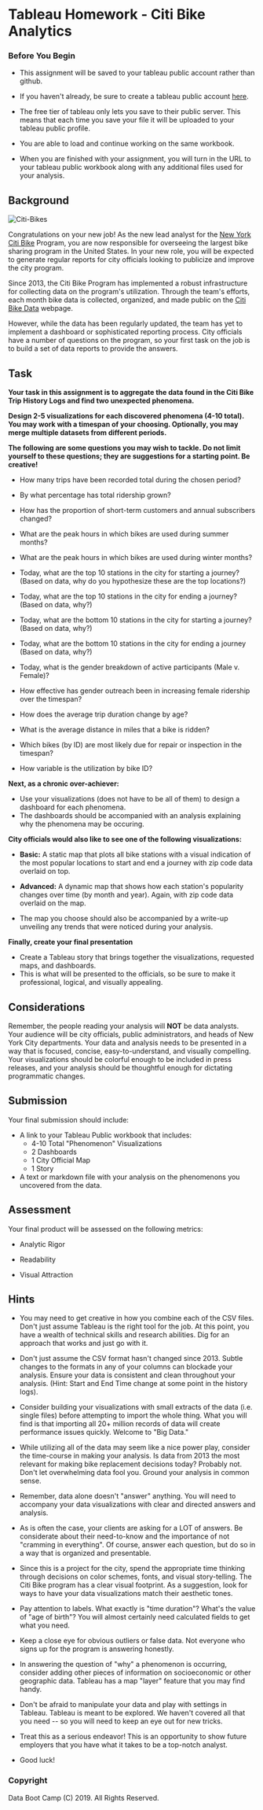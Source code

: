 # Tableau Homework - Citi Bike Analytics

### Before You Begin

* This assignment will be saved to your tableau public account rather than github. 

* If you haven't already, be sure to create a tableau public account 
[here](https://public.tableau.com/s/).

* The free tier of tableau only lets you save to their public server. This means 
that each time you save your file it will be uploaded to your tableau public profile. 

* You are able to load and continue working on the same workbook.

* When you are finished with your assignment, you will turn in the URL to your 
tableau public workbook along with any additional files used for your analysis. 

## Background

![Citi-Bikes](Images/citi-bike-station-bikes.jpg)

Congratulations on your new job! As the new lead analyst for the 
[New York Citi Bike](https://en.wikipedia.org/wiki/Citi_Bike) Program, 
you are now responsible for overseeing the largest bike sharing program 
in the United States. In your new role, you will be expected to generate 
regular reports for city officials looking to publicize and improve the city 
program.

Since 2013, the Citi Bike Program has implemented a robust infrastructure 
for collecting data on the program's utilization. Through the team's efforts, 
each month bike data is collected, organized, and made public on 
the [Citi Bike Data](https://www.citibikenyc.com/system-data) webpage.

However, while the data has been regularly updated, the team has yet to 
implement a dashboard or sophisticated reporting process. City officials 
have a number of questions on the program, so your first task on the job
 is to build a set of data reports to provide the answers.

## Task

**Your task in this assignment is to aggregate the data found in the 
Citi Bike Trip History Logs and find two unexpected phenomena.** 

**Design 2-5 visualizations for each discovered phenomena (4-10 total). 
You may work with a timespan of your choosing. Optionally, you may
 merge multiple datasets from different periods.** 

**The following are some questions you may wish to tackle. Do not 
limit yourself to these questions; they are suggestions for a starting point. 
Be creative!**

* How many trips have been recorded total during the chosen period?

* By what percentage has total ridership grown?

* How has the proportion of short-term customers and annual 
subscribers changed?

* What are the peak hours in which bikes are used during summer months?

* What are the peak hours in which bikes are used during winter months?

* Today, what are the top 10 stations in the city for starting a journey? 
(Based on data, why do you hypothesize these are the top locations?)

* Today, what are the top 10 stations in the city for ending a journey? 
(Based on data, why?)

* Today, what are the bottom 10 stations in the city for starting a journey? 
(Based on data, why?)

* Today, what are the bottom 10 stations in the city for ending a journey 
(Based on data, why?)

* Today, what is the gender breakdown of active participants (Male v. Female)?

* How effective has gender outreach been in increasing female ridership over 
the timespan?

* How does the average trip duration change by age?

* What is the average distance in miles that a bike is ridden?

* Which bikes (by ID) are most likely due for repair or inspection in the
 timespan?

* How variable is the utilization by bike ID?

**Next, as a chronic over-achiever:**

* Use your visualizations (does not have to be all of them) to design 
a dashboard for each phenomena.
* The dashboards should be accompanied with an analysis explaining 
why the phenomena may be occuring. 

**City officials would also like to see one of the following visualizations:**

* **Basic:** A static map that plots all bike stations with a visual indication 
of the most popular locations to start and end a journey with zip code data 
overlaid on top.

* **Advanced:** A dynamic map that shows how each station's popularity 
changes over time (by month and year). Again, with zip code data overlaid 
on the map.

* The map you choose should also be accompanied by a write-up unveiling 
any trends that were noticed during your analysis.

**Finally, create your final presentation**

* Create a Tableau story that brings together the visualizations, requested 
maps, and dashboards.
* This is what will be presented to the officials, so be sure to make it 
professional, logical, and visually appealing. 

## Considerations

Remember, the people reading your analysis will **NOT** be data analysts. 
Your audience will be city officials, public administrators, and heads of 
New York City departments. Your data and analysis needs to be presented 
in a way that is focused, concise, easy-to-understand, and visually compelling. 
Your visualizations should be colorful enough to be included in press releases, 
and your analysis should be thoughtful enough for dictating programmatic changes. 

## Submission 

Your final submission should include:

* A link to your Tableau Public workbook that includes: 
  * 4-10 Total "Phenomenon" Visualizations 
  * 2 Dashboards
  * 1 City Official Map
  * 1 Story 
* A text or markdown file with your analysis on the phenomenons you 
uncovered from the data.

## Assessment

Your final product will be assessed on the following metrics:

* Analytic Rigor

* Readability

* Visual Attraction


## Hints

* You may need to get creative in how you combine each of the CSV files. 
Don't just assume Tableau is the right tool for the job. At this point, 
you have a wealth of technical skills and research abilities. Dig for an 
approach that works and just go with it.

* Don't just assume the CSV format hasn't changed since 2013. Subtle 
changes to the formats in any of your columns can blockade your analysis. 
Ensure your data is consistent and clean throughout your analysis. 
(Hint: Start and End Time change at some point in the history logs).

* Consider building your visualizations with small extracts of the data 
(i.e. single files) before attempting to import the whole thing. What you 
will find is that importing all 20+ million records of data will create 
performance issues quickly. Welcome to "Big Data."

* While utilizing all of the data may seem like a nice power play, consider 
the time-course in making your analysis. Is data from 2013 the most 
relevant for making bike replacement decisions today? Probably not. 
Don't let overwhelming data fool you. Ground your analysis in common 
sense.

* Remember, data alone doesn't "answer" anything. You will need to 
accompany your data visualizations with clear and directed answers 
and analysis.

* As is often the case, your clients are asking for a LOT of answers. 
Be considerate about their need-to-know and the importance of not 
"cramming in everything". Of course, answer each question, 
but do so in a way that is organized and presentable.

* Since this is a project for the city, spend the appropriate time thinking 
through decisions on color schemes, fonts, and visual story-telling. 
The Citi Bike program has a clear visual footprint. As a suggestion, 
look for ways to have your data visualizations match their aesthetic 
tones.

* Pay attention to labels. What exactly is "time duration"? What's the 
value of "age of birth"? You will almost certainly need calculated 
fields to get what you need.

* Keep a close eye for obvious outliers or false data. Not everyone 
who signs up for the program is answering honestly.

* In answering the question of "why" a phenomenon is occurring, 
consider adding other pieces of information on socioeconomic or 
other geographic data. Tableau has a map "layer" feature that 
you may find handy.

* Don't be afraid to manipulate your data and play with settings 
in Tableau. Tableau is meant to be explored. We haven't covered 
all that you need -- so you will need to keep an eye out for new tricks.

* Treat this as a serious endeavor! This is an opportunity to show 
future employers that you have what it takes to be a top-notch analyst. 

* Good luck!

### Copyright

Data Boot Camp (C) 2019. All Rights Reserved.
